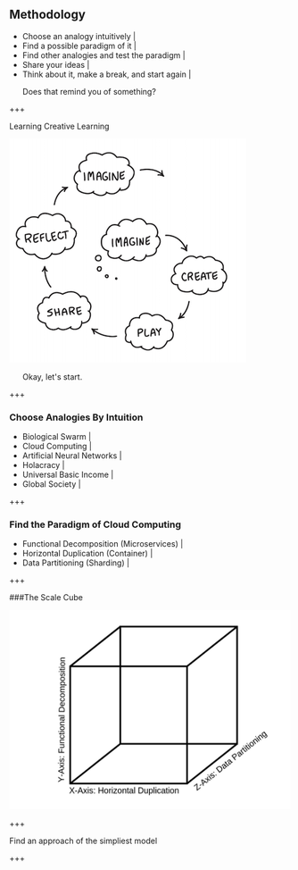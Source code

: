 ## Methodology

- Choose an analogy intuitively |
- Find a possible paradigm of it |
- Find other analogies and test the paradigm |
- Share your ideas |
- Think about it, make a break, and start again |
<ul>
  <li class="fragment" style="list-style-type: none;">Does that remind you of something?</li>
</ul>

+++

Learning Creative Learning

![Learning Creative Learning](assets/image/learningCreativeLearning.png)
<ul>
  <li class="fragment" style="list-style-type: none;">Okay, let's start.</li>
</ul>


+++

### Choose Analogies By Intuition

- Biological Swarm |
- Cloud Computing |
- Artificial Neural Networks |
- Holacracy |
- Universal Basic Income |
- Global Society |

+++

### Find the Paradigm of Cloud Computing

- Functional Decomposition (Microservices) |
- Horizontal Duplication (Container) |
- Data Partitioning (Sharding) |

+++

###The Scale Cube

![the scale cube](assets/image/scale-cube.png)

+++



Find an approach of the simpliest model

+++
